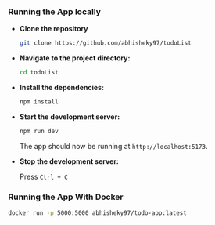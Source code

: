 ### Running the App locally

- **Clone the repository**

  ```sh
  git clone https://github.com/abhisheky97/todoList
  ```

- **Navigate to the project directory:**

  ```sh
  cd todoList
  ```

- **Install the dependencies:**

  ```sh
  npm install
  ```

- **Start the development server:**

  ```sh
  npm run dev
  ```

  The app should now be running at `http://localhost:5173`.

- **Stop the development server:**

  Press `Ctrl + C`

### Running the App With Docker

```sh
docker run -p 5000:5000 abhisheky97/todo-app:latest
```